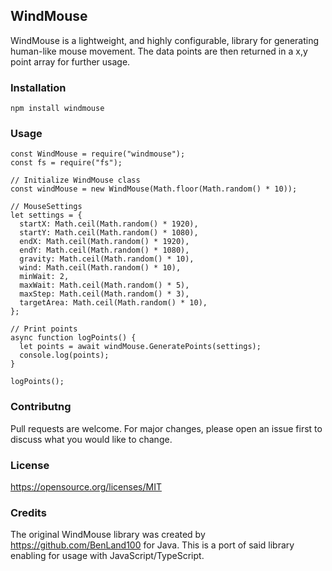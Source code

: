 ## WindMouse
WindMouse is a lightweight, and highly configurable, library for generating human-like mouse movement. The data points are then returned in a x,y point array for further usage.
 
### Installation
```
npm install windmouse
```

### Usage
```
const WindMouse = require("windmouse");
const fs = require("fs");

// Initialize WindMouse class
const windMouse = new WindMouse(Math.floor(Math.random() * 10));

// MouseSettings
let settings = {
  startX: Math.ceil(Math.random() * 1920),
  startY: Math.ceil(Math.random() * 1080),
  endX: Math.ceil(Math.random() * 1920),
  endY: Math.ceil(Math.random() * 1080),
  gravity: Math.ceil(Math.random() * 10),
  wind: Math.ceil(Math.random() * 10),
  minWait: 2,
  maxWait: Math.ceil(Math.random() * 5),
  maxStep: Math.ceil(Math.random() * 3),
  targetArea: Math.ceil(Math.random() * 10),
};

// Print points
async function logPoints() {
  let points = await windMouse.GeneratePoints(settings);
  console.log(points);
}

logPoints();
```

### Contributng
Pull requests are welcome. For major changes, please open an issue first to discuss what you would like to change.

### License
https://opensource.org/licenses/MIT

### Credits
The original WindMouse library was created by https://github.com/BenLand100 for Java. This is a port of said library enabling for usage with JavaScript/TypeScript.
